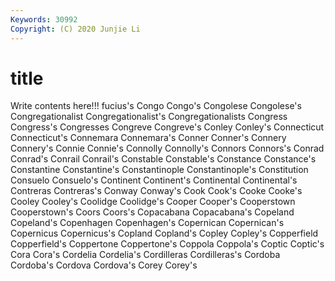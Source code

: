 ```yaml
---
Keywords: 30992
Copyright: (C) 2020 Junjie Li
---
```


# title

Write contents here!!!
fucius's 
Congo 
Congo's 
Congolese 
Congolese's 
Congregationalist
Congregationalist's 
Congregationalists 
Congress 
Congress's 
Congresses 
Congreve 
Congreve's 
Conley 
Conley's 
Connecticut
Connecticut's 
Connemara 
Connemara's 
Conner 
Conner's 
Connery 
Connery's 
Connie 
Connie's 
Connolly
Connolly's 
Connors 
Connors's 
Conrad 
Conrad's 
Conrail 
Conrail's 
Constable 
Constable's 
Constance
Constance's 
Constantine 
Constantine's 
Constantinople 
Constantinople's 
Constitution 
Consuelo 
Consuelo's 
Continent 
Continent's
Continental 
Continental's 
Contreras 
Contreras's 
Conway 
Conway's 
Cook 
Cook's 
Cooke 
Cooke's
Cooley 
Cooley's 
Coolidge 
Coolidge's 
Cooper 
Cooper's 
Cooperstown 
Cooperstown's 
Coors 
Coors's
Copacabana 
Copacabana's 
Copeland 
Copeland's 
Copenhagen 
Copenhagen's 
Copernican 
Copernican's 
Copernicus 
Copernicus's
Copland 
Copland's 
Copley 
Copley's 
Copperfield 
Copperfield's 
Coppertone 
Coppertone's 
Coppola 
Coppola's
Coptic 
Coptic's 
Cora 
Cora's 
Cordelia 
Cordelia's 
Cordilleras 
Cordilleras's 
Cordoba 
Cordoba's
Cordova 
Cordova's 
Corey 
Corey's 
